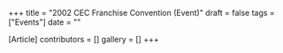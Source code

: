 +++
title = "2002 CEC Franchise Convention (Event)"
draft = false
tags = ["Events"]
date = ""

[Article]
contributors = []
gallery = []
+++